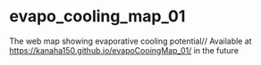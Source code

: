 # evapo_cooling_map_01
The web map showing evaporative cooling potential//
Available at  https://kanaha150.github.io/evapoCooingMap_01/ in the future
